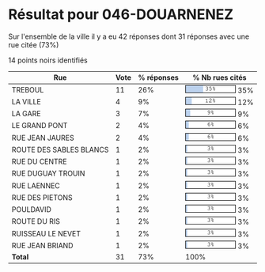 # Résultat pour 046-DOUARNENEZ

Sur l'ensemble de la ville il y a eu 42 réponses dont 31 réponses avec une rue citée (73%)

14 points noirs identifiés

| Rue | Vote | % réponses | % Nb rues cités|
|-----|------|------------|----------------|
| TREBOUL | 11 | 26% | <img src="../../img/bar_35.gif" />&nbsp;35%|
| LA VILLE | 4 | 9% | <img src="../../img/bar_12.gif" />&nbsp;12%|
| LA GARE | 3 | 7% | <img src="../../img/bar_9.gif" />&nbsp;9%|
| LE GRAND PONT | 2 | 4% | <img src="../../img/bar_6.gif" />&nbsp;6%|
| RUE JEAN JAURES | 2 | 4% | <img src="../../img/bar_6.gif" />&nbsp;6%|
| ROUTE DES SABLES BLANCS | 1 | 2% | <img src="../../img/bar_3.gif" />&nbsp;3%|
| RUE DU CENTRE | 1 | 2% | <img src="../../img/bar_3.gif" />&nbsp;3%|
| RUE DUGUAY TROUIN | 1 | 2% | <img src="../../img/bar_3.gif" />&nbsp;3%|
| RUE LAENNEC | 1 | 2% | <img src="../../img/bar_3.gif" />&nbsp;3%|
| RUE DES PIETONS | 1 | 2% | <img src="../../img/bar_3.gif" />&nbsp;3%|
| POULDAVID | 1 | 2% | <img src="../../img/bar_3.gif" />&nbsp;3%|
| ROUTE DU RIS | 1 | 2% | <img src="../../img/bar_3.gif" />&nbsp;3%|
| RUISSEAU LE NEVET | 1 | 2% | <img src="../../img/bar_3.gif" />&nbsp;3%|
| RUE JEAN BRIAND | 1 | 2% | <img src="../../img/bar_3.gif" />&nbsp;3%|
| **Total** | 31 | 73% | 100%|
